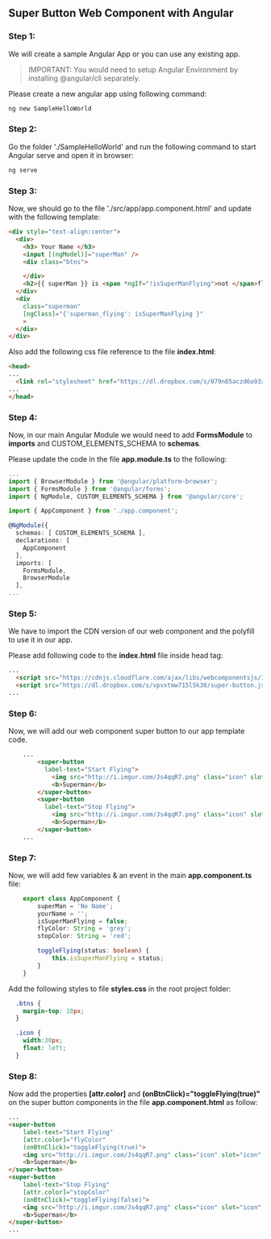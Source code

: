 ## Super Button Web Component with Angular

### Step 1:

We will create a sample Angular App or you can use any existing app.

> IMPORTANT: You would need to setup Angular Environment by installing @angular/cli separately.

Please create a new angular app using following command:

```bash
ng new SampleHelloWorld
```


### Step 2:

Go the folder './SampleHelloWorld' and run the following command to start Angular serve and open it in browser:

```bash
ng serve
```


### Step 3: 

Now, we should go to the file './src/app/app.component.html' and update with the following template:

```html
<div style="text-align:center">
  <div>
    <h3> Your Name </h3>
    <input [(ngModel)]="superMan" />
    <div class="btns">

    </div>
    <h2>{{ superMan }} is <span *ngIf="!isSuperManFlying">not </span>flying.</h2>
  </div>
  <div
    class="superman"
    [ngClass]="{'superman_flying': isSuperManFlying }"
    >
  </div>
</div>
```

Also add the following css file reference to the file **index.html**:

```html
<head>
...
  <link rel="stylesheet" href="https://dl.dropbox.com/s/079n85aczd6o93x/superman.css">
...
</head>
```

### Step 4:

Now, in our main Angular Module we would need to add **FormsModule** to **imports** and CUSTOM_ELEMENTS_SCHEMA to **schemas**.

Please update the code in the file **app.module.ts** to the following:

```typescript
...
import { BrowserModule } from '@angular/platform-browser';
import { FormsModule } from '@angular/forms';
import { NgModule, CUSTOM_ELEMENTS_SCHEMA } from '@angular/core';

import { AppComponent } from './app.component';

@NgModule({
  schemas: [ CUSTOM_ELEMENTS_SCHEMA ],
  declarations: [
    AppComponent
  ],
  imports: [
    FormsModule,
    BrowserModule
  ],
...
```

### Step 5:

We have to import the CDN version of our web component and the polyfill to use it in our app.

Please add following code to the **index.html** file inside head tag:

```html
...
  <script src="https://cdnjs.cloudflare.com/ajax/libs/webcomponentsjs/1.0.7/webcomponents-lite.js"></script>
  <script src="https://dl.dropbox.com/s/vpvxtmw715l5k38/super-button.js"></script>
...
```

### Step 6:

Now, we will add our web component super button to our app template code. 

```html
    ...
        <super-button
          label-text="Start Flying">
            <img src="http://i.imgur.com/Js4qqR7.png" class="icon" slot="icon" />
            <b>Superman</b>
        </super-button>
        <super-button
          label-text="Stop Flying">
            <img src="http://i.imgur.com/Js4qqR7.png" class="icon" slot="icon" />
            <b>Superman</b>
        </super-button>
    ...

```

### Step 7:

Now, we will add few variables & an event in the main **app.component.ts** file:

```typescript
    export class AppComponent {
        superMan = 'No Name';
        yourName = '';
        isSuperManFlying = false;
        flyColor: String = 'grey';
        stopColor: String = 'red';

        toggleFlying(status: boolean) {
            this.isSuperManFlying = status;
        }
    }
```

Add the following styles to file **styles.css** in the root project folder:

```css
  .btns {
    margin-top: 10px;
  }

  .icon {
    width:30px;
    float: left;
  }

```

### Step 8:

Now add the properties **[attr.color]** and **(onBtnClick)="toggleFlying(true)"** on the super button components in the file **app.component.html** as follow:

```html
...
<super-button
    label-text="Start Flying"
    [attr.color]="flyColor"
    (onBtnClick)="toggleFlying(true)">
    <img src="http://i.imgur.com/Js4qqR7.png" class="icon" slot="icon" />
    <b>Superman</b>
</super-button>
<super-button
    label-text="Stop Flying"
    [attr.color]="stopColor"
    (onBtnClick)="toggleFlying(false)">
    <img src="http://i.imgur.com/Js4qqR7.png" class="icon" slot="icon" />
    <b>Superman</b>
</super-button>
...
```